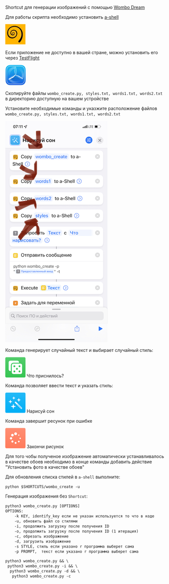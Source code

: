 Shortcut для генерации изображений с помощью [Wombo Dream](https://dream.ai/create)

Для работы скрипта необходимо установить [a-shell](https://holzschu.github.io/a-Shell_iOS/) 

[![a-shell](./dist/imgs/icon0.jpg)](https://holzschu.github.io/a-Shell_iOS/)

Если приложение не доступно в вашей стране, можно установить его через [TestFlight](https://testflight.apple.com/join/WUdKe3f4)

[![TestFlight](./dist/imgs/icon3.png)](https://testflight.apple.com/join/WUdKe3f4)

Скопируйте файлы ```wombo_create.py, styles.txt, words1.txt, words2.txt``` в директорию доступную на вашем устройстве

Установите необходимые команды и указжите расположение файлов ```wombo_create.py, styles.txt, words1.txt, words2.txt```

![TestFlight](./dist/imgs/00.jpg)

Команда генерирует случайный текст и выбирает случайный стиль:

[![icon1](./dist/imgs/icon1.png )](https://www.icloud.com/shortcuts/f328c02f8ebf4f02849edd7398d87bfe) 
 Что приснилось?

Команда позволяет ввести текст и указать стиль: 

[![icon1](./dist/imgs/icon2.png )](https://www.icloud.com/shortcuts/547142dbf33449f6859eab4386a88fd0) 
 Нарисуй сон

Команда завершит ресунок при ошибке

[![icon1](./dist/imgs/icon4.png )](https://www.icloud.com/shortcuts/619363e9eeea42afba0611ed85e37248) 
 Закончи рисунок

Для того чобы полученое изображение автоматически устанавливалось в качестве обоев необходимо в конце команды добавить действие "Установить фото в качестве обоев"

Для обновления списка стилей в ```a-shell``` выполните:
```
python $SHORTCUTS/wombo_create -u
```


Генерация изображения без ```Shortcut```:
```
python3 wombo_create.py [OPTIONS]
OPTIONS:
    -k KEY, identify_key если не указан используется то что в коде
    -u, обновить файл со стилями
    -i, продолжить загрузку после получения ID
    -o, продолжить загрузку после получения ID (1 итерация)
    -c, обрезать изображение 
    -d, загрузить изображение
    -s STYLE, стиль если указано r программа выберет сама
    -p PROMPT,  текст если указано r программа выберет сама
```
```
python3 wombo_create.py && \
 python3 wombo_create.py -i && \
  python3 wombo_create.py -d && \
   python3 wombo_create.py -c
```